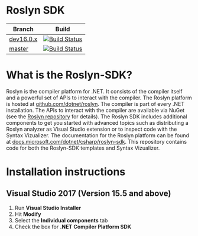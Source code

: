 # Roslyn SDK

|Branch|  Build |
|---|:--:|
| [dev16.0.x](https://github.com/dotnet/roslyn-sdk/tree/dev16.0.x)  | [![Build Status](https://dev.azure.com/dnceng/public/_apis/build/status/dotnet/roslyn-sdk/public-CI?branchName=dev16.0.x&label=build)](https://dev.azure.com/dnceng/public/_build/latest?definitionId=137&branchName=dev16.0.x) |
| [master](https://github.com/dotnet/roslyn-sdk/tree/master)  | [![Build Status](https://dev.azure.com/dnceng/public/_apis/build/status/dotnet/roslyn-sdk/public-CI?branchName=master&label=build)](https://dev.azure.com/dnceng/public/_build/latest?definitionId=137&branchName=master)  |

# What is the Roslyn-SDK?

Roslyn is the compiler platform for .NET. It consists of the compiler itself and a powerful set of APIs to interact with the compiler. The Roslyn platform is hosted at [github.com/dotnet/roslyn](https://github.com/dotnet/roslyn). The compiler is part of every .NET installation. The APIs to interact with the compiler are available via NuGet (see the [Roslyn repository](https://github.com/dotnet/roslyn) for details). The Roslyn SDK includes additional components to get you started with advanced topics such as distributing a Roslyn analyzer as Visual Studio extension or to inspect code with the Syntax Vizualizer. The documentation for the Roslyn platform can be found at [docs.microsoft.com/dotnet/csharp/roslyn-sdk](https://docs.microsoft.com/dotnet/csharp/roslyn-sdk). This repository contains code for both the Roslyn-SDK templates and Syntax Vizualizer.

# Installation instructions

## Visual Studio 2017 (Version 15.5 and above)

1. Run **Visual Studio Installer**
2. Hit **Modify**
3. Select the **Individual components** tab
4. Check the box for **.NET Compiler Platform SDK**
